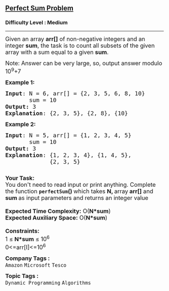 <h2><a href="https://practice.geeksforgeeks.org/problems/perfect-sum-problem5633/1?utm_source=geeksforgeeks&utm_medium=ml_article_practice_tab&utm_campaign=article_practice_tab">Perfect Sum Problem</a></h2><h3>Difficulty Level : Medium</h3><hr><div class="problems_problem_content__Xm_eO"><p><span style="font-size:18px">Given an array <strong>arr[]</strong> of non-negative integers and an integer <strong>sum</strong>, the task is to count&nbsp;all subsets of the given array with a sum equal to a given <strong>sum</strong>.</span></p>

<p><span style="font-size:18px">Note: Answer can be very large, so, output answer modulo 10<sup>9</sup>+7</span></p>

<p><span style="font-size:18px"><strong>Example 1:</strong></span></p>

<pre><span style="font-size:18px"><strong>Input</strong>: N = 6, arr[] = {2, 3, 5, 6, 8, 10}
       sum = 10
<strong>Output:</strong> 3</span>
<span style="font-size:18px"><strong>Explanation</strong>: {2, 3, 5}, {2, 8}, {10}</span></pre>

<div><span style="font-size:18px"><strong>Example 2:</strong></span></div>

<pre><span style="font-size:18px"><strong>Input</strong>: N = 5, arr[] = {1, 2, 3, 4, 5}
       sum = 10
<strong>Output:</strong> 3</span>
<span style="font-size:18px"><strong>Explanation</strong>: {1, 2, 3, 4}, {1, 4, 5}, 
             {2, 3, 5}</span></pre>

<div><br>
<span style="font-size:18px"><strong>Your Task:&nbsp;&nbsp;</strong><br>
You don't need to read input or print anything. Complete the function <strong><code>perfectSum</code>()&nbsp;</strong>which takes <strong>N, </strong>array<strong> arr[]</strong> and <strong>sum </strong>as input parameters and returns an integer value<br>
<br>
<strong>Expected Time Complexity:</strong> O(<strong>N*sum</strong>)<br>
<strong>Expected Auxiliary Space:</strong> O(<strong>N*sum</strong>)<br>
<br>
<strong>Constraints:</strong><br>
1 ≤ <strong>N*sum</strong> ≤ 10<sup>6</sup></span></div>

<div><span style="font-size:18px">0&lt;=arr[I]&lt;=10<sup>6</sup></span></div>
</div><p><span style=font-size:18px><strong>Company Tags : </strong><br><code>Amazon</code>&nbsp;<code>Microsoft</code>&nbsp;<code>Tesco</code>&nbsp;<br><p><span style=font-size:18px><strong>Topic Tags : </strong><br><code>Dynamic Programming</code>&nbsp;<code>Algorithms</code>&nbsp;